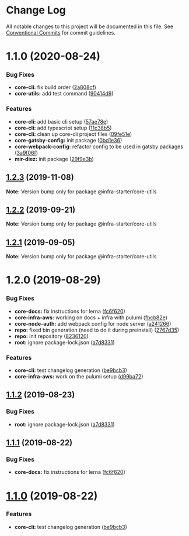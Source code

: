 # Change Log

All notable changes to this project will be documented in this file.
See [Conventional Commits](https://conventionalcommits.org) for commit guidelines.

# 1.1.0 (2020-08-24)

### Bug Fixes

- **core-cli:** fix build order ([2a808cf](https://github.com/newrade/newrade-core/tree/master/packages/core-utils/commit/2a808cff54bf9eb5af44a4cf7153eb43211069c6))
- **core-utils:** add test command ([90414d9](https://github.com/newrade/newrade-core/tree/master/packages/core-utils/commit/90414d9c6129e662f7c7846c9a1d5d0d4414d38c))

### Features

- **core-cli:** add basic cli setup ([57ae78e](https://github.com/newrade/newrade-core/tree/master/packages/core-utils/commit/57ae78e22860cf8116964220c5f5a47ed0488fcf))
- **core-cli:** add typescript setup ([11c38b5](https://github.com/newrade/newrade-core/tree/master/packages/core-utils/commit/11c38b54837aaa0a8fc9f4bdca0e0ae59b32e6d0))
- **core-cli:** clean up core-cli project files ([09fe51e](https://github.com/newrade/newrade-core/tree/master/packages/core-utils/commit/09fe51e5db9f6a6de5d9e9da18236780fea8d9cb))
- **core-gatsby-config:** init package ([0bd1e36](https://github.com/newrade/newrade-core/tree/master/packages/core-utils/commit/0bd1e368093067c80011e8f9d9e0ecd295dc2766))
- **core-webpack-config:** refactor config to be used in gatsby packages ([3a9f06f](https://github.com/newrade/newrade-core/tree/master/packages/core-utils/commit/3a9f06fa246ab8b5b2b595295f02aaac5b2da86e))
- **mir-diez:** init package ([29f9e3b](https://github.com/newrade/newrade-core/tree/master/packages/core-utils/commit/29f9e3b3c2214c1ca6dbb34b10244539ccf5160c))

## [1.2.3](https://github.com/noveo-io/infra-starter/compare/@infra-starter/core-utils@1.2.2...@infra-starter/core-utils@1.2.3) (2019-11-08)

**Note:** Version bump only for package @infra-starter/core-utils

## [1.2.2](https://github.com/noveo-io/infra-starter/compare/@infra-starter/core-utils@1.2.1...@infra-starter/core-utils@1.2.2) (2019-09-21)

**Note:** Version bump only for package @infra-starter/core-utils

## [1.2.1](https://github.com/noveo-io/infra-starter/compare/@infra-starter/core-utils@1.2.0...@infra-starter/core-utils@1.2.1) (2019-09-05)

**Note:** Version bump only for package @infra-starter/core-utils

# 1.2.0 (2019-08-29)

### Bug Fixes

- **core-docs:** fix instructions for lerna ([fc6f620](https://github.com/noveo-io/infra-starter/commit/fc6f620))
- **core-infra-aws:** working on docs + infra with pulumi ([fbcb82e](https://github.com/noveo-io/infra-starter/commit/fbcb82e))
- **core-node-auth:** add webpack config for node server ([a241266](https://github.com/noveo-io/infra-starter/commit/a241266))
- **repo:** fixed bin generation (need to do it during preinstall) ([2767d35](https://github.com/noveo-io/infra-starter/commit/2767d35))
- **repo:** init repository ([8236120](https://github.com/noveo-io/infra-starter/commit/8236120))
- **root:** ignore package-lock.json ([a7d8331](https://github.com/noveo-io/infra-starter/commit/a7d8331))

### Features

- **core-cli:** test changelog generation ([be9bcb3](https://github.com/noveo-io/infra-starter/commit/be9bcb3))
- **core-infra-aws:** work on the pulumi setup ([d99ba72](https://github.com/noveo-io/infra-starter/commit/d99ba72))

## [1.1.2](https://github.com/noveo-io/infra-starter/compare/@infra-starter/core-utils@1.1.1...@infra-starter/core-utils@1.1.2) (2019-08-23)

### Bug Fixes

- **root:** ignore package-lock.json ([a7d8331](https://github.com/noveo-io/infra-starter/commit/a7d8331))

## [1.1.1](https://github.com/noveo-io/infra-starter/compare/@infra-starter/core-utils@1.1.0...@infra-starter/core-utils@1.1.1) (2019-08-22)

### Bug Fixes

- **core-docs:** fix instructions for lerna ([fc6f620](https://github.com/noveo-io/infra-starter/commit/fc6f620))

# [1.1.0](https://github.com/noveo-io/infra-starter/compare/@infra-starter/core-utils@1.0.1...@infra-starter/core-utils@1.1.0) (2019-08-22)

### Features

- **core-cli:** test changelog generation ([be9bcb3](https://github.com/noveo-io/infra-starter/commit/be9bcb3))
